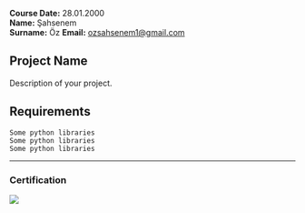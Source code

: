 **Course Date:** 28.01.2000  
**Name:** Şahsenem  
**Surname:** Öz
**Email:** ozsahsenem1@gmail.com
## Project Name
Description of your project.

## Requirements
```
Some python libraries
Some python libraries
Some python libraries
```
---

### Certification
![](img/certificate_ex.png)



